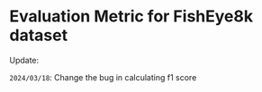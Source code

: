 # Evaluation Metric for FishEye8k dataset

Update:

`2024/03/18`: Change the bug in calculating f1 score
